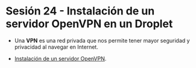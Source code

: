 # Sesión 24 - Instalación de un servidor OpenVPN en un Droplet

* Una **VPN** es una red privada que nos permite tener mayor seguridad y privacidad al navegar en Internet.

* [Instalación de un servidor OpenVPN](https://github.com/santiaguf/openvpn-install "Instalación de un servidor OpenVPN").
